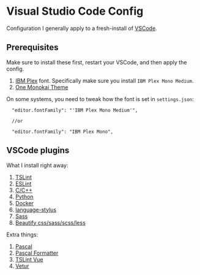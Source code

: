# Visual Studio Code Config

Configuration I generally apply to a fresh-install of [VSCode](https://github.com/Microsoft/vscode/).

## Prerequisites

Make sure to install these first, restart your VSCode, and then apply the config.

1. [IBM Plex](https://github.com/IBM/plex) font. Specifically make sure you install
`IBM Plex Mono Medium`.
2. [One Monokai Theme](https://marketplace.visualstudio.com/items?itemName=azemoh.one-monokai)

On some systems, you need to tweak how the font is set in `settings.json`:

```
  "editor.fontFamily": "'IBM Plex Mono Medium'",
  
  //or 
  
  "editor.fontFamily": "IBM Plex Mono",
```

## VSCode plugins

What I install right away:

1. [TSLint](https://marketplace.visualstudio.com/items?itemName=eg2.tslint)
2. [ESLint](https://marketplace.visualstudio.com/items?itemName=dbaeumer.vscode-eslint)
3. [C/C++](https://marketplace.visualstudio.com/items?itemName=ms-vscode.cpptools)
4. [Python](https://marketplace.visualstudio.com/items?itemName=ms-python.python)
5. [Docker](https://marketplace.visualstudio.com/items?itemName=PeterJausovec.vscode-docker)
6. [language-stylus](https://marketplace.visualstudio.com/items?itemName=sysoev.language-stylus)
7. [Sass](https://marketplace.visualstudio.com/items?itemName=robinbentley.sass-indented)
8. [Beautify css/sass/scss/less](https://marketplace.visualstudio.com/items?itemName=michelemelluso.code-beautifier)

Extra things:

1. [Pascal](https://marketplace.visualstudio.com/items?itemName=alefragnani.pascal)
2. [Pascal Formatter](https://marketplace.visualstudio.com/items?itemName=alefragnani.pascal-formatter)
3. [TSLint Vue](https://marketplace.visualstudio.com/items?itemName=prograhammer.tslint-vue)
4. [Vetur](https://marketplace.visualstudio.com/items?itemName=octref.vetur)
